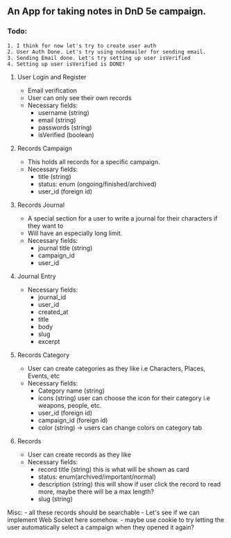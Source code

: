 ## An App for taking notes in DnD 5e campaign.

### Todo:
    1. I think for now let's try to create user auth
    2. User Auth Done. Let's try using nodemailer for sending email.
    3. Sending Email done. Let's try setting up user isVerified
    4. Setting up user isVerified is DONE!

1. User Login and Register
    - Email verification
    - User can only see their own records
    - Necessary fields: 
        - username (string)
        - email (string)
        - passwords (string)
        - isVerified (boolean)

2. Records Campaign
    - This holds all records for a specific campaign.
    - Necessary fields: 
        - title (string)
        - status: enum (ongoing/finished/archived)
        - user_id (foreign id)

3. Records Journal
    - A special section for a user to write a journal for their characters if they want to
    - Will have an especially long limit.
    - Necessary fields:
        - journal title (string)
        - campaign_id
        - user_id

4. Journal Entry
    - Necessary fields:
        - journal_id
        - user_id
        - created_at
        - title
        - body
        - slug
        - excerpt

5. Records Category
    - User can create categories as they like i.e Characters, Places, Events, etc
    - Necessary fields:
        - Category name (string)
        - icons (string) user can choose the icon for their category i.e weapons, people, etc.
        - user_id (foreign id)
        - campaign_id (foreign id)
        - color (string) -> users can change colors on category tab

6. Records
    - User can create records as they like
    - Necessary fields: 
        - record title (string) this is what will be shown as card
        - status: enum(archived/important/normal)
        - description (string) this will show if user click the record to read more, maybe there will be a max length?
        - slug (string)

Misc:
    - all these records should be searchable
    - Let's see if we can implement Web Socket here somehow.
    - maybe use cookie to try letting the user automatically select a campaign when they opened it again?